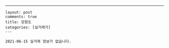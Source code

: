 ---
    layout: post
    comments: true
    title: 강원도
    categories: [실거래가]
    ---

    2021-06-15 실거래 정보가 없습니다.

    